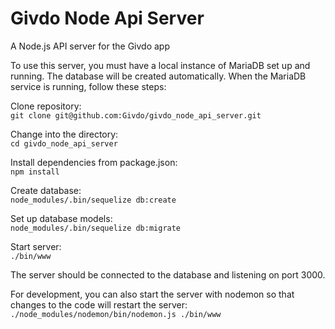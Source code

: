 # Givdo Node Api Server
A Node.js API server for the Givdo app

To use this server, you must have a local instance of MariaDB set up and running. The database will be created automatically. When the MariaDB service is running, follow these steps:

Clone repository:\
`git clone git@github.com:Givdo/givdo_node_api_server.git`

Change into the directory:\
`cd givdo_node_api_server`

Install dependencies from package.json:\
`npm install`

Create database:\
`node_modules/.bin/sequelize db:create`

Set up database models:\
`node_modules/.bin/sequelize db:migrate`

Start server:\
`./bin/www`

The server should be connected to the database and listening on port 3000.

For development, you can also start the server with nodemon so that changes to the code will restart the server:\
`./node_modules/nodemon/bin/nodemon.js ./bin/www`
